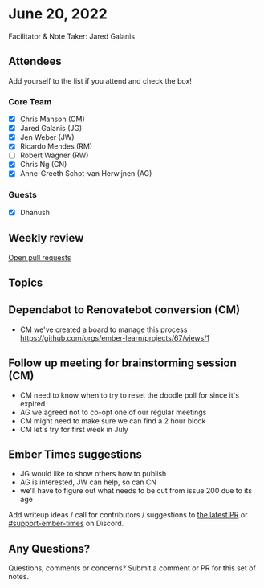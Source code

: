 # June 20, 2022

Facilitator & Note Taker: Jared Galanis

## Attendees

Add yourself to the list if you attend and check the box!

### Core Team

- [x] Chris Manson (CM)
- [x] Jared Galanis (JG)
- [x] Jen Weber (JW)
- [x] Ricardo Mendes (RM)
- [ ] Robert Wagner (RW)
- [x] Chris Ng (CN)
- [x] Anne-Greeth Schot-van Herwijnen (AG)

### Guests

- [x] Dhanush

## Weekly review

[Open pull requests](https://help-wanted.emberjs.com/pull-requests)

## Topics

## Dependabot to Renovatebot conversion (CM)
- CM we've created a board to manage this process https://github.com/orgs/ember-learn/projects/67/views/1

## Follow up meeting for brainstorming session (CM)

- CM need to know when to try to reset the doodle poll for since it's expired
- AG we agreed not to co-opt one of our regular meetings
- CM might need to make sure we can find a 2 hour block
- CM let's try for first week in July

<!-- If you would like to add a topic to the agenda please add a suggestion to the PR using the following format: -->
<!-- ### Your topic (INITIALS, expected duration in minutes) -->

## Ember Times suggestions

- JG would like to show others how to publish
- AG is interested, JW can help, so can CN
- we'll have to figure out what needs to be cut from issue 200 due to its age

Add writeup ideas / call for contributors / suggestions to [the latest PR](https://github.com/ember-learn/ember-blog/pulls?q=is%3Aopen+is%3Apr+label%3A%22%F0%9F%97%9E+embertimes%22%20or%20#support-ember-times) or [#support-ember-times](https://discordapp.com/channels/480462759797063690/485450546887786506) on Discord.

## Any Questions?

Questions, comments or concerns? Submit a comment or PR for this set of notes.
